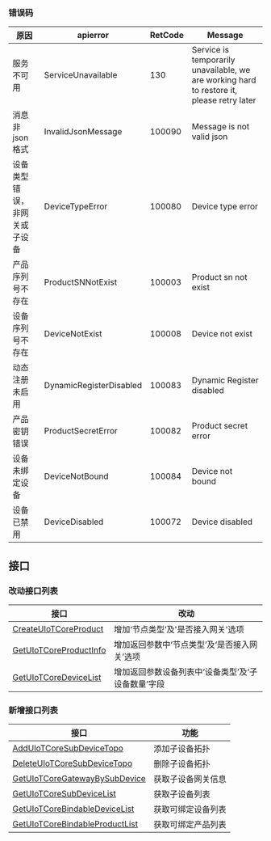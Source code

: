 ### 错误码

| 原因                         | apierror                | RetCode | Message                                                      |
| ---------------------------- | ----------------------- | ------- | ------------------------------------------------------------ |
| 服务不可用                   | ServiceUnavailable      | 130     | Service is temporarily unavailable, we are working hard to restore it, please retry later |
| 消息非json格式               | InvalidJsonMessage      | 100090  | Message is not valid json                                    |
| 设备类型错误，非网关或子设备 | DeviceTypeError         | 100080  | Device type error                                            |
| 产品序列号不存在             | ProductSNNotExist       | 100003  | Product sn not exist                                         |
| 设备序列号不存在             | DeviceNotExist          | 100008  | Device not exist                                             |
| 动态注册未启用               | DynamicRegisterDisabled | 100083  | Dynamic Register disabled                                    |
| 产品密钥错误                 | ProductSecretError      | 100082  | Product secret error                                         |
| 设备未绑定设备               | DeviceNotBound          | 100084  | Device not bound                                             |
| 设备已禁用                   | DeviceDisabled          | 100072  | Device disabled                                              |

## 接口

### 改动接口列表

| 接口                                                         | 改动                                               |
| ------------------------------------------------------------ | -------------------------------------------------- |
| [CreateUIoTCoreProduct](https://uxiao.ucloudadmin.com/#/api-manager/api/detail/UIoT-Core/CreateUIoTCoreProduct) | 增加‘节点类型’及'是否接入网关'选项                 |
| [GetUIoTCoreProductInfo](https://uxiao.ucloudadmin.com/#/api-manager/api/detail/UIoT-Core/GetUIoTCoreProductInfo) | 增加返回参数中‘节点类型’及‘是否接入网关’选项       |
| [GetUIoTCoreDeviceList](https://uxiao.ucloudadmin.com/#/api-manager/api/detail/UIoT-Core/GetUIoTCoreDeviceList) | 增加返回参数设备列表中‘设备类型’及‘子设备数量’字段 |

### 新增接口列表

| 接口                                                         | 功能               |
| ------------------------------------------------------------ | ------------------ |
| [AddUIoTCoreSubDeviceTopo](https://uxiao.ucloudadmin.com/#/api-manager/api/detail/UIoT-Core/AddUIoTCoreSubDeviceTopo) | 添加子设备拓扑     |
| [DeleteUIoTCoreSubDeviceTopo](https://uxiao.ucloudadmin.com/#/api-manager/api/detail/UIoT-Core/DeleteUIoTCoreSubDeviceTopo) | 删除子设备拓扑     |
| [GetUIoTCoreGatewayBySubDevice](https://uxiao.ucloudadmin.com/#/api-manager/api/detail/UIoT-Core/GetUIoTCoreGatewayBySubDevice) | 获取子设备网关信息 |
| [GetUIoTCoreSubDeviceList](https://uxiao.ucloudadmin.com/#/api-manager/api/detail/UIoT-Core/GetUIoTCoreSubDeviceList) | 获取子设备列表     |
| [GetUIoTCoreBindableDeviceList](https://uxiao.ucloudadmin.com/#/api-manager/api/detail/UIoT-Core/GetUIoTCoreBindableDeviceList) | 获取可绑定设备列表 |
| [GetUIoTCoreBindableProductList](https://uxiao.ucloudadmin.com/#/api-manager/api/detail/UIoT-Core/GetUIoTCoreBindableProductList) | 获取可绑定产品列表 |